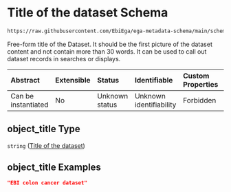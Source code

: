 # Title of the dataset Schema

```txt
https://raw.githubusercontent.com/EbiEga/ega-metadata-schema/main/schemas/EGA.dataset.json#/properties/object_title
```

Free-form title of the Dataset. It should be the first picture of the dataset content and not contain more than 30 words. It can be used to call out dataset records in searches or displays.

| Abstract            | Extensible | Status         | Identifiable            | Custom Properties | Additional Properties | Access Restrictions | Defined In                                                                     |
| :------------------ | :--------- | :------------- | :---------------------- | :---------------- | :-------------------- | :------------------ | :----------------------------------------------------------------------------- |
| Can be instantiated | No         | Unknown status | Unknown identifiability | Forbidden         | Allowed               | none                | [EGA.dataset.json\*](../../../schemas/EGA.dataset.json "open original schema") |

## object\_title Type

`string` ([Title of the dataset](ega-13-properties-title-of-the-dataset.md))

## object\_title Examples

```json
"EBI colon cancer dataset"
```
